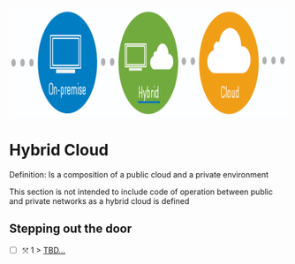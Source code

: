 <p align="center">
  <img src="Hybrid.png" width="800" height="200">
</p>

# Hybrid Cloud
Definition: Is a composition of a public cloud and a private environment

This section is not intended to include code of operation between public and private networks as a hybrid cloud is defined 

## Stepping out the door

- [ ] &#10535; 1 > [TBD...](Journey/001/Readme.md)
